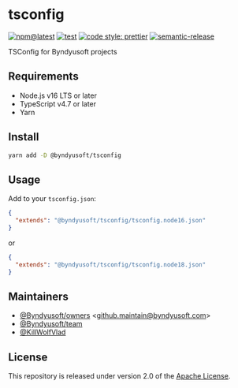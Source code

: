 # tsconfig

[![npm@latest](https://img.shields.io/npm/v/@byndyusoft/tsconfig/latest.svg)](https://www.npmjs.com/package/@byndyusoft/tsconfig)
[![test](https://github.com/Byndyusoft/tsconfig/actions/workflows/test.yaml/badge.svg?branch=master)](https://github.com/Byndyusoft/tsconfig/actions/workflows/test.yaml)
[![code style: prettier](https://img.shields.io/badge/code_style-prettier-ff69b4.svg)](https://github.com/prettier/prettier)
[![semantic-release](https://img.shields.io/badge/%20%20%F0%9F%93%A6%F0%9F%9A%80-semantic--release-e10079.svg)](https://github.com/semantic-release/semantic-release)

TSConfig for Byndyusoft projects

## Requirements

- Node.js v16 LTS or later
- TypeScript v4.7 or later
- Yarn

## Install

```bash
yarn add -D @byndyusoft/tsconfig
```

## Usage

Add to your `tsconfig.json`:

```json
{
  "extends": "@byndyusoft/tsconfig/tsconfig.node16.json"
}
```

or

```json
{
  "extends": "@byndyusoft/tsconfig/tsconfig.node18.json"
}
```

## Maintainers

- [@Byndyusoft/owners](https://github.com/orgs/Byndyusoft/teams/owners) <<github.maintain@byndyusoft.com>>
- [@Byndyusoft/team](https://github.com/orgs/Byndyusoft/teams/team)
- [@KillWolfVlad](https://github.com/KillWolfVlad)

## License

This repository is released under version 2.0 of the
[Apache License](https://www.apache.org/licenses/LICENSE-2.0).
